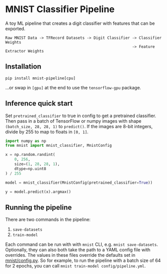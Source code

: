 # MNIST Classifier Pipeline
A toy ML pipeline that creates a digit classifier with features that can be exported.

```
Raw MNIST Data -> TFRecord Datasets -> Digit Classifier -> Classifier Weights
                                                        -> Feature Extractor Weights
```

## Installation

``` shell
pip install mnist-pipeline[cpu]
```
...or swap in `[gpu]` at the end to use the `tensorflow-gpu` package.

## Inference quick start

Set `pretrained_classifier` to true in config to get a pretrained classifier. Then pass in a batch of TensorFlow or numpy images with shape `(batch_size, 28, 28, 1)` to `predict()`. If the images are 8-bit integers, divide by 255 to map to floats in `[0, 1]`.

``` python
import numpy as np
from mnist import mnist_classifier, MnistConfig

x = np.random.randint(
    0, 256,
    size=(1, 28, 28, 1),
    dtype=np.uint8
) / 255

model = mnist_classifier(MnistConfig(pretrained_classifier=True))

y = model.predict(x).argmax()
```

## Running the pipeline

There are two commands in the pipeline:

1. `save-datasets`
2. `train-model`

Each command can be run with with `mnist` CLI, e.g. `mnist save-datasets`. Optionally, they can also both take the path to a YAML config file with overrides. The values in these files override the defaults set in [mnist/config.py](./mnist/config.py). So for example, to run the pipeline with a batch size of 64 for 2 epochs, you can call `mnist train-model config/pipeline.yml`.
